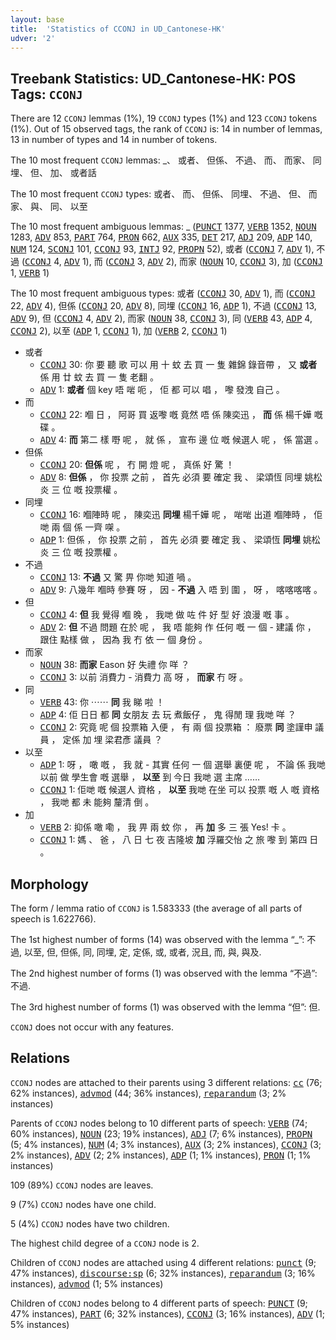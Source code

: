 ```yaml
---
layout: base
title:  'Statistics of CCONJ in UD_Cantonese-HK'
udver: '2'
---
```


## Treebank Statistics: UD_Cantonese-HK: POS Tags: `CCONJ`

There are 12 `CCONJ` lemmas (1%), 19 `CCONJ` types (1%) and 123 `CCONJ` tokens (1%).
Out of 15 observed tags, the rank of `CCONJ` is: 14 in number of lemmas, 13 in number of types and 14 in number of tokens.

The 10 most frequent `CCONJ` lemmas: _、 或者、 但係、 不過、 而、 而家、 同埋、 但、 加、 或者話

The 10 most frequent `CCONJ` types:  或者、 而、 但係、 同埋、 不過、 但、 而家、 與、 同、 以至

The 10 most frequent ambiguous lemmas: _ (<tt><a href="yue_hk-pos-PUNCT.html">PUNCT</a></tt> 1377, <tt><a href="yue_hk-pos-VERB.html">VERB</a></tt> 1352, <tt><a href="yue_hk-pos-NOUN.html">NOUN</a></tt> 1283, <tt><a href="yue_hk-pos-ADV.html">ADV</a></tt> 853, <tt><a href="yue_hk-pos-PART.html">PART</a></tt> 764, <tt><a href="yue_hk-pos-PRON.html">PRON</a></tt> 662, <tt><a href="yue_hk-pos-AUX.html">AUX</a></tt> 335, <tt><a href="yue_hk-pos-DET.html">DET</a></tt> 217, <tt><a href="yue_hk-pos-ADJ.html">ADJ</a></tt> 209, <tt><a href="yue_hk-pos-ADP.html">ADP</a></tt> 140, <tt><a href="yue_hk-pos-NUM.html">NUM</a></tt> 124, <tt><a href="yue_hk-pos-SCONJ.html">SCONJ</a></tt> 101, <tt><a href="yue_hk-pos-CCONJ.html">CCONJ</a></tt> 93, <tt><a href="yue_hk-pos-INTJ.html">INTJ</a></tt> 92, <tt><a href="yue_hk-pos-PROPN.html">PROPN</a></tt> 52), 或者 (<tt><a href="yue_hk-pos-CCONJ.html">CCONJ</a></tt> 7, <tt><a href="yue_hk-pos-ADV.html">ADV</a></tt> 1), 不過 (<tt><a href="yue_hk-pos-CCONJ.html">CCONJ</a></tt> 4, <tt><a href="yue_hk-pos-ADV.html">ADV</a></tt> 1), 而 (<tt><a href="yue_hk-pos-CCONJ.html">CCONJ</a></tt> 3, <tt><a href="yue_hk-pos-ADV.html">ADV</a></tt> 2), 而家 (<tt><a href="yue_hk-pos-NOUN.html">NOUN</a></tt> 10, <tt><a href="yue_hk-pos-CCONJ.html">CCONJ</a></tt> 3), 加 (<tt><a href="yue_hk-pos-CCONJ.html">CCONJ</a></tt> 1, <tt><a href="yue_hk-pos-VERB.html">VERB</a></tt> 1)

The 10 most frequent ambiguous types:  或者 (<tt><a href="yue_hk-pos-CCONJ.html">CCONJ</a></tt> 30, <tt><a href="yue_hk-pos-ADV.html">ADV</a></tt> 1), 而 (<tt><a href="yue_hk-pos-CCONJ.html">CCONJ</a></tt> 22, <tt><a href="yue_hk-pos-ADV.html">ADV</a></tt> 4), 但係 (<tt><a href="yue_hk-pos-CCONJ.html">CCONJ</a></tt> 20, <tt><a href="yue_hk-pos-ADV.html">ADV</a></tt> 8), 同埋 (<tt><a href="yue_hk-pos-CCONJ.html">CCONJ</a></tt> 16, <tt><a href="yue_hk-pos-ADP.html">ADP</a></tt> 1), 不過 (<tt><a href="yue_hk-pos-CCONJ.html">CCONJ</a></tt> 13, <tt><a href="yue_hk-pos-ADV.html">ADV</a></tt> 9), 但 (<tt><a href="yue_hk-pos-CCONJ.html">CCONJ</a></tt> 4, <tt><a href="yue_hk-pos-ADV.html">ADV</a></tt> 2), 而家 (<tt><a href="yue_hk-pos-NOUN.html">NOUN</a></tt> 38, <tt><a href="yue_hk-pos-CCONJ.html">CCONJ</a></tt> 3), 同 (<tt><a href="yue_hk-pos-VERB.html">VERB</a></tt> 43, <tt><a href="yue_hk-pos-ADP.html">ADP</a></tt> 4, <tt><a href="yue_hk-pos-CCONJ.html">CCONJ</a></tt> 2), 以至 (<tt><a href="yue_hk-pos-ADP.html">ADP</a></tt> 1, <tt><a href="yue_hk-pos-CCONJ.html">CCONJ</a></tt> 1), 加 (<tt><a href="yue_hk-pos-VERB.html">VERB</a></tt> 2, <tt><a href="yue_hk-pos-CCONJ.html">CCONJ</a></tt> 1)


* 或者
  * <tt><a href="yue_hk-pos-CCONJ.html">CCONJ</a></tt> 30: 你 要 聽 歌 可以 用 十 蚊 去 買 一 隻 雜錦 錄音帶 ， 又 <b>或者</b> 係 用 廿 蚊 去 買 一 隻 老翻 。
  * <tt><a href="yue_hk-pos-ADV.html">ADV</a></tt> 1: <b>或者</b> 個 key 唔 啱 呃 ， 佢 都 可以 唱 ， 嚟 發洩 自己 。
* 而
  * <tt><a href="yue_hk-pos-CCONJ.html">CCONJ</a></tt> 22: 嗰 日 ， 阿哥 買 返嚟 嘅 竟然 唔 係 陳奕迅 ， <b>而</b> 係 楊千嬅 嘅 碟 。
  * <tt><a href="yue_hk-pos-ADV.html">ADV</a></tt> 4: <b>而</b> 第二 樣 嘢 呢 ， 就 係 ， 宣布 邊 位 嘅 候選人 呢 ， 係 當選 。
* 但係
  * <tt><a href="yue_hk-pos-CCONJ.html">CCONJ</a></tt> 20: <b>但係</b> 呢 ， 冇 開 燈 呢 ， 真係 好 驚 ！
  * <tt><a href="yue_hk-pos-ADV.html">ADV</a></tt> 8: <b>但係</b> ， 你 投票 之前 ， 首先 必須 要 確定 我 、 梁頌恆 同埋 姚松炎 三 位 嘅 投票權 。
* 同埋
  * <tt><a href="yue_hk-pos-CCONJ.html">CCONJ</a></tt> 16: 嗰陣時 呢 ， 陳奕迅 <b>同埋</b> 楊千嬅 呢 ， 啱啱 出道 嗰陣時 ， 佢哋 兩 個 係 一齊 㗎 。
  * <tt><a href="yue_hk-pos-ADP.html">ADP</a></tt> 1: 但係 ， 你 投票 之前 ， 首先 必須 要 確定 我 、 梁頌恆 <b>同埋</b> 姚松炎 三 位 嘅 投票權 。
* 不過
  * <tt><a href="yue_hk-pos-CCONJ.html">CCONJ</a></tt> 13: <b>不過</b> 又 驚 畀 你哋 知道 喎 。
  * <tt><a href="yue_hk-pos-ADV.html">ADV</a></tt> 9: 八幾年 嗰時 參賽 呀 ， 因 - <b>不過</b> 入 唔 到 圍 ， 呀 ， 喀喀喀喀 。
* 但
  * <tt><a href="yue_hk-pos-CCONJ.html">CCONJ</a></tt> 4: <b>但</b> 我 覺得 嗰 晚 ， 我哋 做 咗 件 好 型 好 浪漫 嘅 事 。
  * <tt><a href="yue_hk-pos-ADV.html">ADV</a></tt> 2: <b>但</b> 不過 問題 在於 呢 ， 我 唔 能夠 作 任何 嘅 一 個 - 建議 你 ， 跟住 點樣 做 ， 因為 我 冇 依 一 個 身份 。
* 而家
  * <tt><a href="yue_hk-pos-NOUN.html">NOUN</a></tt> 38: <b>而家</b> Eason 好 失禮 你 咩 ？
  * <tt><a href="yue_hk-pos-CCONJ.html">CCONJ</a></tt> 3: 以前 消費力 - 消費力 高 呀 ， <b>而家</b> 冇 呀 。
* 同
  * <tt><a href="yue_hk-pos-VERB.html">VERB</a></tt> 43: 你 ⋯⋯ <b>同</b> 我 睇 啦 ！
  * <tt><a href="yue_hk-pos-ADP.html">ADP</a></tt> 4: 佢 日日 都 <b>同</b> 女朋友 去 玩 煮飯仔 ， 鬼 得閒 理 我哋 咩 ？
  * <tt><a href="yue_hk-pos-CCONJ.html">CCONJ</a></tt> 2: 究竟 呢 個 投票箱 入便 ， 有 兩 個 投票箱 ： 廢票 <b>同</b> 塗謹申 議員 ， 定係 加 埋 梁君彥 議員 ？
* 以至
  * <tt><a href="yue_hk-pos-ADP.html">ADP</a></tt> 1: 呀 ， 噉 嘅 ， 我 就 - 其實 任何 一 個 選舉 裏便 呢 ， 不論 係 我哋 以前 做 學生會 嘅 選舉 ， <b>以至</b> 到 今日 我哋 選 主席 ……
  * <tt><a href="yue_hk-pos-CCONJ.html">CCONJ</a></tt> 1: 佢哋 嘅 候選人 資格 ， <b>以至</b> 我哋 在坐 可以 投票 嘅 人 嘅 資格 ， 我哋 都 未 能夠 釐清 倒 。
* 加
  * <tt><a href="yue_hk-pos-VERB.html">VERB</a></tt> 2: 抑係 噉 嘞 ， 我 畀 兩 蚊 你 ， 再 <b>加</b> 多 三 張 Yes! 卡 。
  * <tt><a href="yue_hk-pos-CCONJ.html">CCONJ</a></tt> 1: 媽 、 爸 ， 八 日 七 夜 吉隆坡 <b>加</b> 浮羅交怡 之 旅 嚟 到 第四 日 。

## Morphology

The form / lemma ratio of `CCONJ` is 1.583333 (the average of all parts of speech is 1.622766).

The 1st highest number of forms (14) was observed with the lemma “_”: 不過, 以至, 但, 但係, 同, 同埋, 定, 定係, 或, 或者, 況且, 而, 與, 與及.

The 2nd highest number of forms (1) was observed with the lemma “不過”: 不過.

The 3rd highest number of forms (1) was observed with the lemma “但”: 但.

`CCONJ` does not occur with any features.


## Relations

`CCONJ` nodes are attached to their parents using 3 different relations: <tt><a href="yue_hk-dep-cc.html">cc</a></tt> (76; 62% instances), <tt><a href="yue_hk-dep-advmod.html">advmod</a></tt> (44; 36% instances), <tt><a href="yue_hk-dep-reparandum.html">reparandum</a></tt> (3; 2% instances)

Parents of `CCONJ` nodes belong to 10 different parts of speech: <tt><a href="yue_hk-pos-VERB.html">VERB</a></tt> (74; 60% instances), <tt><a href="yue_hk-pos-NOUN.html">NOUN</a></tt> (23; 19% instances), <tt><a href="yue_hk-pos-ADJ.html">ADJ</a></tt> (7; 6% instances), <tt><a href="yue_hk-pos-PROPN.html">PROPN</a></tt> (5; 4% instances), <tt><a href="yue_hk-pos-NUM.html">NUM</a></tt> (4; 3% instances), <tt><a href="yue_hk-pos-AUX.html">AUX</a></tt> (3; 2% instances), <tt><a href="yue_hk-pos-CCONJ.html">CCONJ</a></tt> (3; 2% instances), <tt><a href="yue_hk-pos-ADV.html">ADV</a></tt> (2; 2% instances), <tt><a href="yue_hk-pos-ADP.html">ADP</a></tt> (1; 1% instances), <tt><a href="yue_hk-pos-PRON.html">PRON</a></tt> (1; 1% instances)

109 (89%) `CCONJ` nodes are leaves.

9 (7%) `CCONJ` nodes have one child.

5 (4%) `CCONJ` nodes have two children.

The highest child degree of a `CCONJ` node is 2.

Children of `CCONJ` nodes are attached using 4 different relations: <tt><a href="yue_hk-dep-punct.html">punct</a></tt> (9; 47% instances), <tt><a href="yue_hk-dep-discourse-sp.html">discourse:sp</a></tt> (6; 32% instances), <tt><a href="yue_hk-dep-reparandum.html">reparandum</a></tt> (3; 16% instances), <tt><a href="yue_hk-dep-advmod.html">advmod</a></tt> (1; 5% instances)

Children of `CCONJ` nodes belong to 4 different parts of speech: <tt><a href="yue_hk-pos-PUNCT.html">PUNCT</a></tt> (9; 47% instances), <tt><a href="yue_hk-pos-PART.html">PART</a></tt> (6; 32% instances), <tt><a href="yue_hk-pos-CCONJ.html">CCONJ</a></tt> (3; 16% instances), <tt><a href="yue_hk-pos-ADV.html">ADV</a></tt> (1; 5% instances)

